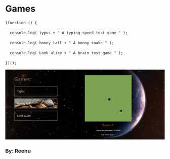 # Games 

```node
(function () {

  console.log( typus + " A typing speed test game " );

  console.log( bonny_tail + " A bonny snake " );

  console.log( Look_alike + " A brain test game " );
  
})();
```

![Games](https://github.com/storyofcoder/games/blob/master/game.jpg?raw=true)

### By: Reenu
